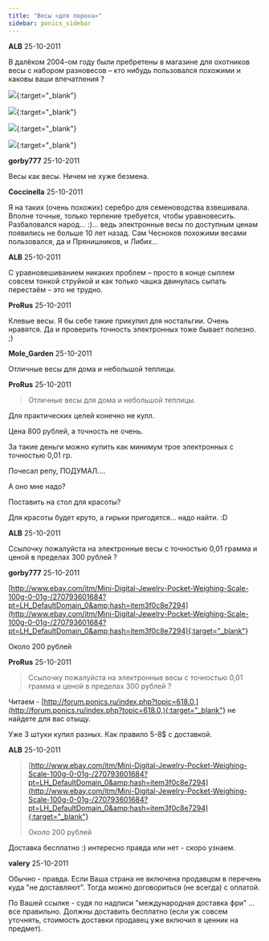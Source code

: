 ```yaml
---
title: "Весы «для пороха»"
sidebar: ponics_sidebar
---
```


**ALB** 25-10-2011

В далёком 2004–ом году были пребретены в магазине для охотников весы с набором разновесов – кто нибудь пользовался похожими и каковы ваши впечатления ?

[![](/attachimages/8833_IMG_20111022_114850.jpg)](https://t.me/ponics_ru_files/6510){:target="_blank"}

[![](/attachimages/8835_IMG_20111022_114911.jpg)](https://t.me/ponics_ru_files/6511){:target="_blank"}

[![](/attachimages/8837_IMG_20111025_141354.jpg)](https://t.me/ponics_ru_files/6512){:target="_blank"}

[![](/attachimages/8839_IMG_20111025_141639.jpg)](https://t.me/ponics_ru_files/6513){:target="_blank"}

**gorby777** 25-10-2011

Весы как весы. Ничем не хуже безмена. 


**Coccinella** 25-10-2011

Я на таких (очень похожих) серебро для семеноводства взвешивала. Вполне точные, только терпение требуется, чтобы уравновесить. Разбаловался народ... :)... ведь электронные весы по доступным ценам появились не больше 10 лет назад. Сам Чесноков похожими весами пользовался, да и Прянишников, и Либих...


**ALB** 25-10-2011

С уравновешиванием никаких проблем – просто в конце сыплем совсем тонкой струйкой и как только чашка двинулась сыпать перестаём – это не трудно.


**ProRus** 25-10-2011

Клевые весы. Я бы себе такие прикупил для ностальгии. Очень нравятся. Да и проверить точность электронных тоже бывает полезно. ;)


**Mole_Garden** 25-10-2011

Отличные весы для дома и небольшой теплицы. 


**ProRus** 25-10-2011

> Отличные весы для дома и небольшой теплицы.

Для практических целей конечно не кулл.

Цена 800 рублей, а точность не очень.

За такие деньги можно купить как минимум трое электронных с точностью 0,01 гр.

Почесал репу, ПОДУМАЛ....

А оно мне надо? 

Поставить на стол для красоты?

Для красоты будет круто, а гирьки пригодятся... надо найти. :D


**ALB** 25-10-2011

Ссылочку пожалуйста на электронные весы с точностью 0,01 грамма и ценой в пределах 300 рублей ?


**gorby777** 25-10-2011

[http://www.ebay.com/itm/Mini-Digital-Jewelry-Pocket-Weighing-Scale-100g-0-01g-/270793601684?pt=LH_DefaultDomain_0&amp;hash=item3f0c8e7294](http://www.ebay.com/itm/Mini-Digital-Jewelry-Pocket-Weighing-Scale-100g-0-01g-/270793601684?pt=LH_DefaultDomain_0&amp;hash=item3f0c8e7294){:target="_blank"}

Около 200 рублей


**ProRus** 25-10-2011

> Ссылочку пожалуйста на электронные весы с точностью 0,01 грамма и ценой в пределах 300 рублей ?

Читаем - [http://forum.ponics.ru/index.php?topic=618.0,](http://forum.ponics.ru/index.php?topic=618.0,){:target="_blank"} не найдете для вас отыщу.

Уже 3 штуки купил разных. Как правило 5-8$ с доставкой.


**ALB** 25-10-2011

> [http://www.ebay.com/itm/Mini-Digital-Jewelry-Pocket-Weighing-Scale-100g-0-01g-/270793601684?pt=LH_DefaultDomain_0&amp;hash=item3f0c8e7294](http://www.ebay.com/itm/Mini-Digital-Jewelry-Pocket-Weighing-Scale-100g-0-01g-/270793601684?pt=LH_DefaultDomain_0&amp;hash=item3f0c8e7294){:target="_blank"}
> 
> Около 200 рублей

Доставка бесплатно :) интересно правда или нет - скоро узнаем.


**valery** 25-10-2011

Обычно - правда. Если Ваша страна не включена продавцом в перечень куда "не доставляют". Тогда можно договориться (не всегда) с оплатой.

По Вашей ссылке - судя по надписи "международная доставка фри" ... все правильно. Должны доставить бесплатно (если уж совсем уточнять, стоимость доставки продавец уже включил в ценник на предмет).


